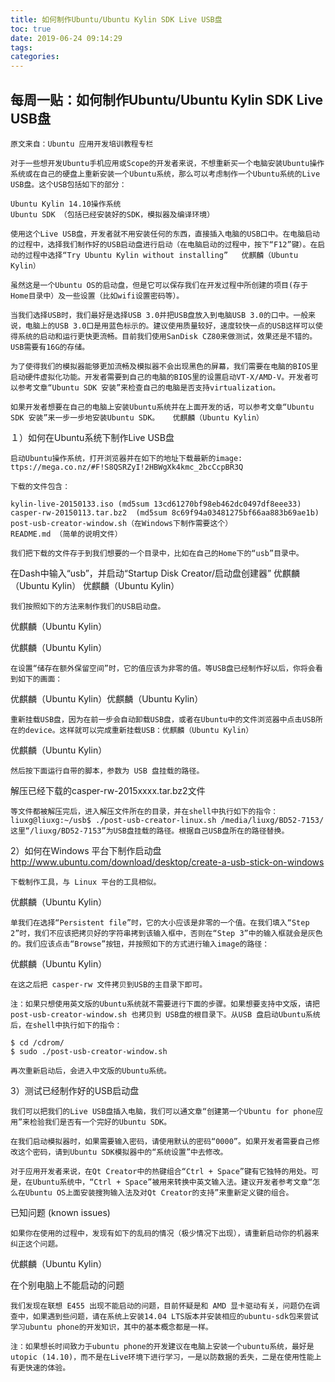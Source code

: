 ```yaml
---
title: 如何制作Ubuntu/Ubuntu Kylin SDK Live USB盘
toc: true
date: 2019-06-24 09:14:29
tags:
categories:
---
```






## 每周一贴：如何制作Ubuntu/Ubuntu Kylin SDK Live USB盘

    原文来自：Ubuntu 应用开发培训教程专栏

    对于一些想开发Ubuntu手机应用或Scope的开发者来说，不想重新买一个电脑安装Ubuntu操作系统或在自己的硬盘上重新安装一个Ubuntu系统，那么可以考虑制作一个Ubuntu系统的Live USB盘。这个USB包括如下的部分：

    Ubuntu Kylin 14.10操作系统
    Ubuntu SDK （包括已经安装好的SDK，模拟器及编译环境）

    使用这个Live USB盘，开发者就不用安装任何的东西，直接插入电脑的USB口中。在电脑启动的过程中，选择我们制作好的USB启动盘进行启动（在电脑启动的过程中，按下“F12”键）。在启动的过程中选择“Try Ubuntu Kylin without installing”   优麒麟（Ubuntu Kylin）

    虽然这是一个Ubuntu OS的启动盘，但是它可以保存我们在开发过程中所创建的项目(存于Home目录中）及一些设置（比如wifi设置密码等）。

    当我们选择USB时，我们最好是选择USB 3.0并把USB盘放入到电脑USB 3.0的口中。一般来说，电脑上的USB 3.0口是用蓝色标示的。建议使用质量较好，速度较快一点的USB这样可以使得系统的启动和运行更快更流畅。目前我们使用SanDisk CZ80来做测试，效果还是不错的。USB需要有16G的存储。

    为了使得我们的模拟器能够更加流畅及模拟器不会出现黑色的屏幕，我们需要在电脑的BIOS里启动硬件虚拟化功能。开发者需要到自己的电脑的BIOS里的设置启动VT-X/AMD-V。开发者可以参考文章“Ubuntu SDK 安装”来检查自己的电脑是否支持virtualization。

    如果开发者想要在自己的电脑上安装Ubuntu系统并在上面开发的话，可以参考文章“Ubuntu SDK 安装”来一步一步地安装Ubuntu SDK。   优麒麟（Ubuntu Kylin）
１）如何在Ubuntu系统下制作Live USB盘

    启动Ubuntu操作系统，打开浏览器并在如下的地址下载最新的image:  ttps://mega.co.nz/#F!S8QSRZyI!2HBWgXk4kmc_2bcCcpBR3Q

    下载的文件包含：

    kylin-live-20150133.iso (md5sum 13cd61270bf98eb462dc0497df8eee33)
    casper-rw-20150113.tar.bz2  (md5sum 8c69f94a03481275bf66aa883b69ae1b)
    post-usb-creator-window.sh（在Windows下制作需要这个）
    README.md （简单的说明文件）

    我们把下载的文件存于到我们想要的一个目录中，比如在自己的Home下的“usb”目录中。

在Dash中输入“usb”，并启动“Startup Disk Creator/启动盘创建器”    优麒麟（Ubuntu Kylin）    优麒麟（Ubuntu Kylin）

    我们按照如下的方法来制作我们的USB启动盘。
优麒麟（Ubuntu Kylin）

优麒麟（Ubuntu Kylin）

    在设置“储存在额外保留空间”时，它的值应该为非零的值。等USB盘已经制作好以后，你将会看到如下的画面：

优麒麟（Ubuntu Kylin）优麒麟（Ubuntu Kylin）

    重新挂载USB盘，因为在前一步会自动卸载USB盘，或者在Ubuntu中的文件浏览器中点击USB所在的device。这样就可以完成重新挂载USB：优麒麟（Ubuntu Kylin）

优麒麟（Ubuntu Kylin）

    然后按下面运行自带的脚本，参数为 USB 盘挂载的路径。
解压已经下载的casper-rw-2015xxxx.tar.bz2文件

    等文件都被解压完后，进入解压文件所在的目录，并在shell中执行如下的指令：
    liuxg@liuxg:~/usb$ ./post-usb-creator-linux.sh /media/liuxg/BD52-7153/
    这里“/liuxg/BD52-7153”为USB盘挂载的路径。根据自己USB盘所在的路径替换。
2）如何在Windows 平台下制作启动盘
http://www.ubuntu.com/download/desktop/create-a-usb-stick-on-windows

    下载制作工具，与 Linux 平台的工具相似。

优麒麟（Ubuntu Kylin）

    单我们在选择“Persistent file”时，它的大小应该是非零的一个值。在我们填入“Step 2”时，我们不应该把拷贝好的字符串拷到该输入框中，否则在“Step 3”中的输入框就会是灰色的。我们应该点击“Browse”按钮，并按照如下的方式进行输入image的路径：

优麒麟（Ubuntu Kylin）

    在这之后把 casper-rw 文件拷贝到USB的主目录下即可。

    注：如果只想使用英文版的Ubuntu系统就不需要进行下面的步骤。如果想要支持中文版，请把 post-usb-creator-window.sh 也拷贝到 USB盘的根目录下。从USB 盘启动Ubuntu系统后，在shell中执行如下的指令：

    $ cd /cdrom/
    $ sudo ./post-usb-creator-window.sh

    再次重新启动后，会进入中文版的Ubuntu系统。
3）测试已经制作好的USB启动盘

    我们可以把我们的Live USB盘插入电脑，我们可以通文章“创建第一个Ubuntu for phone应用”来检验我们是否有一个完好的Ubuntu SDK。

    在我们启动模拟器时，如果需要输入密码，请使用默认的密码“0000”。如果开发者需要自己修改这个密码，请到Ubuntu SDK模拟器中的“系统设置”中去修改。

    对于应用开发者来说，在Qt Creator中的热键组合“Ctrl + Space”键有它独特的用处。可是，在Ubuntu系统中，“Ctrl + Space”被用来转换中英文输入法。建议开发者参考文章“怎么在Ubuntu OS上面安装搜狗输入法及对Qt Creator的支持”来重新定义键的组合。
已知问题 (known issues)

    如果你在使用的过程中，发现有如下的乱码的情况（极少情况下出现），请重新启动你的机器来纠正这个问题。

优麒麟（Ubuntu Kylin） 

在个别电脑上不能启动的问题

    我们发现在联想 E455 出现不能启动的问题，目前怀疑是和 AMD 显卡驱动有关，问题仍在调查中，如果遇到些问题，请在系统上安装14.04 LTS版本并安装相应的ubuntu-sdk包来尝试学习ubuntu phone的开发知识，其中的基本概念都是一样。

    注：如果想长时间致力于ubuntu phone的开发建议在电脑上安装一个ubuntu系统，最好是utopic (14.10)，而不是在Live环境下进行学习，一是以防数据的丢失，二是在使用性能上有更快速的体验。

 